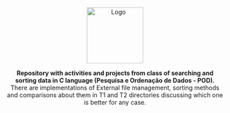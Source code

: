 <br />

<div name="cabecalho" > 
  <p align="center">
    <img alt="Logo" src="https://cdn-icons-png.flaticon.com/512/306/306422.png" width="130px" />
  </p>
  
  <p align="center">
  	<b>Repository with activities and projects from class of searching and sorting data in C language (Pesquisa e Ordenação de Dados - POD).</b><br />
  	<span>There are implementations of External file management, sorting methods and comparisons about them in T1 and T2 directories discussing which one is better for any case.</span><br />
  </p>
  
</div>
